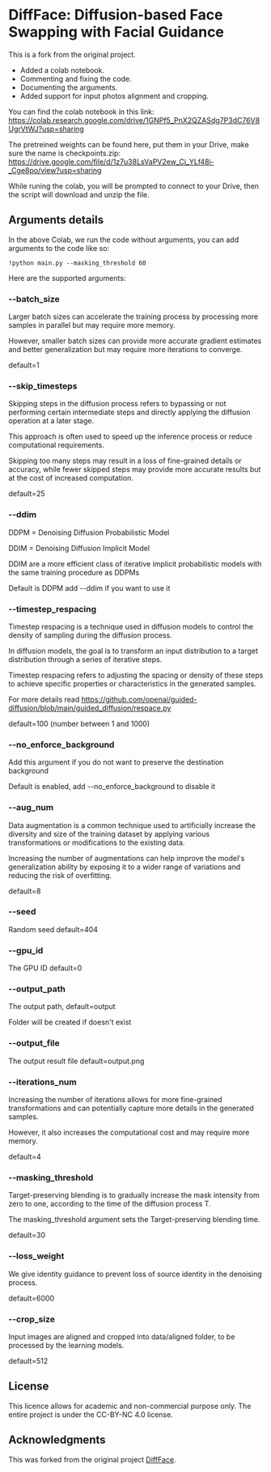 # DiffFace: Diffusion-based Face Swapping with Facial Guidance

This is a fork from the original project.
- Added a colab notebook.
- Commenting and fixing the code.
- Documenting the arguments.
- Added support for input photos alignment and cropping.

You can find the colab notebook in this link:
https://colab.research.google.com/drive/1GNPf5_PnX2QZASdg7P3dC76V8UgrVtWJ?usp=sharing

The pretreined weights can be found here, put them in your Drive, make sure the name is checkpoints.zip:
https://drive.google.com/file/d/1z7u38LsVaPV2ew_Ci_YLf48i-_Cge8po/view?usp=sharing

While runing the colab, you will be prompted to connect to your Drive, then the script will download and unzip the file.

## Arguments details

In the above Colab, we run the code without arguments, you can add arguments to the code like so:
```
!python main.py --masking_threshold 60
```

Here are the supported arguments:

### --batch_size
Larger batch sizes can accelerate the training process by processing more samples in parallel but may require more memory.

However, smaller batch sizes can provide more accurate gradient estimates and better generalization but may require more iterations to converge.

default=1

### --skip_timesteps
Skipping steps in the diffusion process refers to bypassing or not performing certain intermediate steps and directly applying the diffusion operation at a later stage. 

This approach is often used to speed up the inference process or reduce computational requirements.

Skipping too many steps may result in a loss of fine-grained details or accuracy, while fewer skipped steps may provide more accurate results but at the cost of increased computation.

default=25

### --ddim
DDPM = Denoising Diffusion Probabilistic Model

DDIM = Denoising Diffusion Implicit Model

DDIM are a more efficient class of iterative implicit probabilistic models with the same training procedure as DDPMs

Default is DDPM add --ddim if you want to use it

### --timestep_respacing
Timestep respacing is a technique used in diffusion models to control the density of sampling during the diffusion process. 

In diffusion models, the goal is to transform an input distribution to a target distribution through a series of iterative steps. 

Timestep respacing refers to adjusting the spacing or density of these steps to achieve specific properties or characteristics in the generated samples.

For more details read https://github.com/openai/guided-diffusion/blob/main/guided_diffusion/respace.py

default=100 (number between 1 and 1000)

### --no_enforce_background
Add this argument if you do not want to preserve the destination background

Default is enabled, add --no_enforce_background to disable it

### --aug_num
Data augmentation is a common technique used to artificially increase the diversity and size of the training dataset by applying various transformations or modifications to the existing data.

Increasing the number of augmentations can help improve the model's generalization ability by exposing it to a wider range of variations and reducing the risk of overfitting.

default=8

### --seed
Random seed default=404

### --gpu_id
The GPU ID default=0

### --output_path
The output path, default=output

Folder will be created if doesn't exist

### --output_file
The output result file
default=output.png

### --iterations_num
Increasing the number of iterations allows for more fine-grained transformations and can potentially capture more details in the generated samples.

However, it also increases the computational cost and may require more memory.

default=4

### --masking_threshold
Target-preserving blending is to gradually increase the mask intensity from zero to one, according to the time of the diffusion process T.

The masking_threshold argument sets the Target-preserving blending time.

default=30

### --loss_weight
We give identity guidance to prevent loss of source identity in the denoising process.

default=6000

### --crop_size
Input images are aligned and cropped into data/aligned folder, to be processed by the learning models.

default=512

## License
This licence allows for academic and non-commercial purpose only. The entire project is under the CC-BY-NC 4.0 license.

## Acknowledgments
This was forked from the original project [DiffFace](https://github.com/hxngiee/DiffFace).


